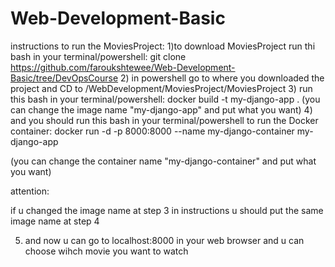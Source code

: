 # Web-Development-Basic
instructions to run the MoviesProject:
1)to download MoviesProject run thi bash in your terminal/powershell:
    git clone https://github.com/faroukshtewee/Web-Development-Basic/tree/DevOpsCourse
2) in powershell go to where you downloaded the project and CD    to /WebDevelopment/MoviesProject/MoviesProject
3)  run this bash in  your  terminal/powershell:
    docker build -t my-django-app . 
    (you can change the image name "my-django-app" and put  what you want)
4) and you should run this bash in your terminal/powershell to    run the Docker container:
   docker run -d -p 8000:8000 --name my-django-container my-django-app
   
   (you can change the container name "my-django-container" and put what you want)

attention:

if u changed the image name at step 3 in instructions u should put the same image name at step 4 

5) and now u can go to localhost:8000 in your web browser and u can choose wihch movie you want to watch
